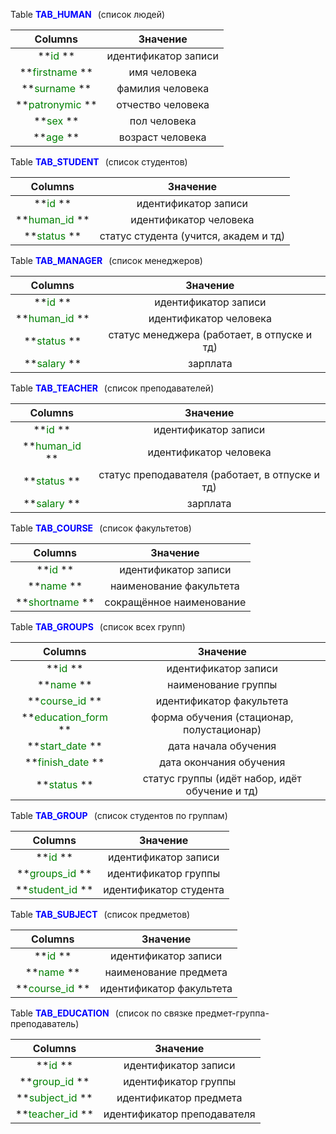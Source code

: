 Table **<SPAN STYLE="COLOR:BLUE">TAB_HUMAN</SPAN>**<span style="margin-left: 10px">(список людей)

|Columns|Значение|
|:-------------:|:---------------:|
| **<span style="color:green">id</span> **| идентификатор записи |
| **<span style="color:green">firstname</span> **| имя человека |
| **<span style="color:green">surname</span> **| фамилия человека |
| **<span style="color:green">patronymic</span> **| отчество человека |
| **<span style="color:green">sex</span> **| пол человека |
| **<span style="color:green">age</span> **| возраст человека |

Table **<SPAN STYLE="COLOR:BLUE">TAB_STUDENT</SPAN>**<span style="margin-left: 10px">(список студентов)

|Columns|Значение|
|:-------------:|:---------------:|
| **<span style="color:green">id</span> **| идентификатор записи |
| **<span style="color:green">human_id</span> **| идентификатор человека |
| **<span style="color:green">status</span> **| статус студента (учится, академ и тд) |
Table **<SPAN STYLE="COLOR:BLUE">TAB_MANAGER</SPAN>**<span style="margin-left: 10px">(список менеджеров)

|Columns|Значение|
|:-------------:|:---------------:|
| **<span style="color:green">id</span> **| идентификатор записи |
| **<span style="color:green">human_id</span> **| идентификатор человека |
| **<span style="color:green">status</span> **| статус менеджера (работает, в отпуске и тд) |
| **<span style="color:green">salary</span> **| зарплата |

Table **<SPAN STYLE="COLOR:BLUE">TAB_TEACHER</SPAN>**<span style="margin-left: 10px">(список преподавателей)

|Columns|Значение|
|:-------------:|:---------------:|
| **<span style="color:green">id</span> **| идентификатор записи |
| **<span style="color:green">human_id</span> **| идентификатор человека |
| **<span style="color:green">status</span> **| статус преподавателя (работает, в отпуске и тд) |
| **<span style="color:green">salary</span> **| зарплата |

Table **<SPAN STYLE="COLOR:BLUE">TAB_COURSE</SPAN>**<span style="margin-left: 10px">(список факультетов)

|Columns|Значение|
|:-------------:|:---------------:|
| **<span style="color:green">id</span> **| идентификатор записи |
| **<span style="color:green">name</span> **| наименование факультета |
| **<span style="color:green">shortname</span> **| сокращённое наименование |

Table **<SPAN STYLE="COLOR:BLUE">TAB_GROUPS</SPAN>**<span style="margin-left: 10px">(список всех групп)

|Columns|Значение|
|:-------------:|:---------------:|
| **<span style="color:green">id</span> **| идентификатор записи |
| **<span style="color:green">name</span> **| наименование группы |
| **<span style="color:green">course_id</span> **| идентификатор факультета |
| **<span style="color:green">education_form</span> **| форма обучения (стационар, полустационар) |
| **<span style="color:green">start_date</span> **| дата начала обучения |
| **<span style="color:green">finish_date</span> **| дата окончания обучения |
| **<span style="color:green">status</span> **| статус группы (идёт набор, идёт обучение и тд) |

Table **<SPAN STYLE="COLOR:BLUE">TAB_GROUP</SPAN>**<span style="margin-left: 10px">(список студентов по группам)

|Columns|Значение|
|:-------------:|:---------------:|
| **<span style="color:green">id</span> **| идентификатор записи |
| **<span style="color:green">groups_id</span> **| идентификатор группы |
| **<span style="color:green">student_id</span> **| идентификатор студента |

Table **<SPAN STYLE="COLOR:BLUE">TAB_SUBJECT</SPAN>**<span style="margin-left: 10px">(список предметов)

|Columns|Значение|
|:-------------:|:---------------:|
| **<span style="color:green">id</span> **| идентификатор записи |
| **<span style="color:green">name</span> **| наименование предмета |
| **<span style="color:green">course_id</span> **| идентификатор факультета |

Table **<SPAN STYLE="COLOR:BLUE">TAB_EDUCATION</SPAN>**<span style="margin-left: 10px">(список по связке предмет-группа-преподаватель)

|Columns|Значение|
|:-------------:|:---------------:|
| **<span style="color:green">id</span> **| идентификатор записи |
| **<span style="color:green">group_id</span> **| идентификатор группы |
| **<span style="color:green">subject_id</span> **| идентификатор предмета |
| **<span style="color:green">teacher_id</span> **| идентификатор преподавателя |